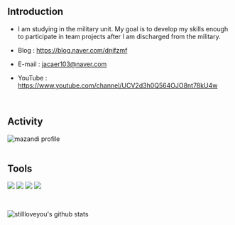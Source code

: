 
## Introduction
- I am studying in the military unit. My goal is to develop my skills enough to participate in team projects after I am discharged from the military.

- Blog : https://blog.naver.com/dnjfzmf

- E-mail : jacaer103@naver.com

- YouTube : https://www.youtube.com/channel/UCV2d3h0Q564OJO8nt78kU4w
<br/>
  


## Activity

![mazandi profile](http://mazandi.herokuapp.com/api?handle=dnjfzmf&theme=dark)
<br/>
<br/>

## Tools
<img src="https://img.shields.io/badge/Java-007396?style=flat-square&logo=OpenJDK&logoColor=white"/> <img src="https://img.shields.io/badge/Spring-6DB33F?style=flat-square&logo=Spring&logoColor=white"/></a> <img src="https://img.shields.io/badge/Kotlin-7F52FF?style=flat-square&logo=Kotlin&logoColor=white"/></a> <img src="https://img.shields.io/badge/Spring Boot-6DB33F?style=flat-square&logo=Spring Boot&logoColor=white"/></a>

<br/>


![stillloveyou's github stats](https://github-readme-stats.vercel.app/api?username=stillloveyou&show_icons=true)


